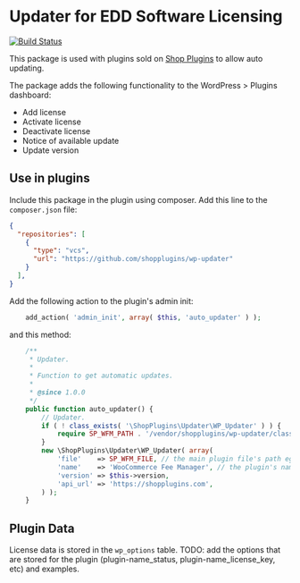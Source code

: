 # Updater for EDD Software Licensing

[![Build Status](https://travis-ci.com/shopplugins/wp-updater.svg?token=iyRwCHjNrkkKZi8c9U7z&branch=master)](https://travis-ci.com/shopplugins/wp-updater)

This package is used with plugins sold on [Shop Plugins](https://shopplugins.com) to allow auto updating. 

The package adds the following functionality to the WordPress > Plugins dashboard:

- Add license
- Activate license
- Deactivate license
- Notice of available update
- Update version

## Use in plugins

Include this package in the plugin using composer. Add this line to the `composer.json` file:

```json
{
  "repositories": [
    {
      "type": "vcs",
      "url": "https://github.com/shopplugins/wp-updater"
    }
  ],
}
```

Add the following action to the plugin's admin init:

```php
	add_action( 'admin_init', array( $this, 'auto_updater' ) );
```

and this method:

```php
	/**
	 * Updater.
	 *
	 * Function to get automatic updates.
	 *
	 * @since 1.0.0
	 */
	public function auto_updater() {
		// Updater.
		if ( ! class_exists( '\ShopPlugins\Updater\WP_Updater' ) ) {
			require SP_WFM_PATH . '/vendor/shopplugins/wp-updater/class-wp-updater.php';
		}
		new \ShopPlugins\Updater\WP_Updater( array(
			'file'    => SP_WFM_FILE, // the main plugin file's path eg: __FILE__
			'name'    => 'WooCommerce Fee Manager', // the plugin's name
			'version' => $this->version,
			'api_url' => 'https://shopplugins.com',
		) );
	}
```


## Plugin Data

License data is stored in the `wp_options` table. 
TODO: add the options that are stored for the plugin (plugin-name_status, plugin-name_license_key, etc) and examples.
